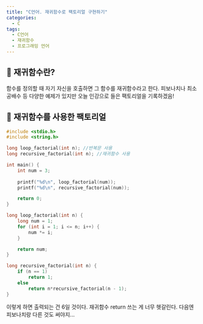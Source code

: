 ```yaml
---
title: "C언어. 재귀함수로 팩토리얼 구현하기"
categories:
  - C
tags:
  - C언어
  - 재귀함수
  - 프로그래밍 언어
---
```


## 🌟 재귀함수란?

함수를 정의할 때 자기 자신을 호출하면 그 함수를 재귀함수라고 한다. 피보나치나 최소공배수 등 다양한 예제가 있지만 오늘 인강으로 들은 팩토리얼을 기록하겠음!

## 🌟 재귀함수를 사용한 팩토리얼

```c
#include <stdio.h>
#include <string.h>

long loop_factorial(int n); //반복문 사용
long recursive_factorial(int n); //재귀함수 사용

int main() {
	int num = 3;
	
	printf("%d\n", loop_factorial(num));
	printf("%d\n", recursive_factorial(num));

	return 0;
}

long loop_factorial(int n) {
	long num = 1;
	for (int i = 1; i <= n; i++) {
		num *= i;
	}

	return num;
}

long recursive_factorial(int n) {
	if (n == 1)
		return 1;
	else
		return n*recursive_factorial(n - 1);
}
```

이렇게 하면 출력되는 건 6일 것이다. 재귀함수 return 쓰는 게 너무 헷갈린다. 다음엔 피보나치랑 다른 것도 써야지...
